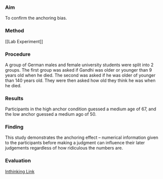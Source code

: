### Aim
To confirm the anchoring bias.

### Method
[[Lab Experiment]]

### Procedure 
A group of German males and female university students were split into 2 groups. The first group was asked if Gandhi was older or younger than 9 years old when he died. The second was asked if he was older of younger than 140 years old. They were then asked how old they think he was when he died.

### Results 
Participants in the high anchor condition guessed a medium age of 67, and the low anchor guessed a medium ago of 50.

### Finding 
This study demonstrates the anchoring effect – numerical information given to the participants before making a judgment can influence their later judgements regardless of how ridiculous the numbers are.

### Evaluation 


[Inthinking Link](https://www.student.thinkib.net/psychology/page/24238/abrams-et-al-1990-)
